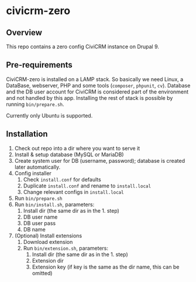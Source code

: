 # civicrm-zero

## Overview

This repo contains a zero config CiviCRM instance on Drupal 9.

## Pre-requirements

CiviCRM-zero is installed on a LAMP stack. So basically we need Linux, a DataBase, webserver, PHP and some tools (`composer`, `phpunit`, `cv`).
Database and the  DB user account for CiviCRM is considered part of the environment and not handled by this app.
Installing the rest of stack is possible by running `bin/prepare.sh`.

Currently only Ubuntu is supported.

## Installation

1. Check out repo into a dir where you want to serve it
1. Install & setup database (MySQL or MariaDB)
1. Create system user for DB (username, password); database is created later automatically.
1. Config installer
   1. Check `install.conf` for defaults
   1. Duplicate `install.conf` and rename to `install.local`
   1. Change relevant configs in `install.local`
1. Run `bin/prepare.sh`
1. Run `bin/install.sh`, parameters:
   1. Install dir (the same dir as in the 1. step)
   1. DB user name
   1. DB user pass
   1. DB name
1. (Optional) Install extensions
   1. Download extension
   1. Run `bin/extension.sh`, parameters:
      1. Install dir (the same dir as in the 1. step)
      1. Extension dir
      1. Extension key (if key is the same as the dir name, this can be omitted)
